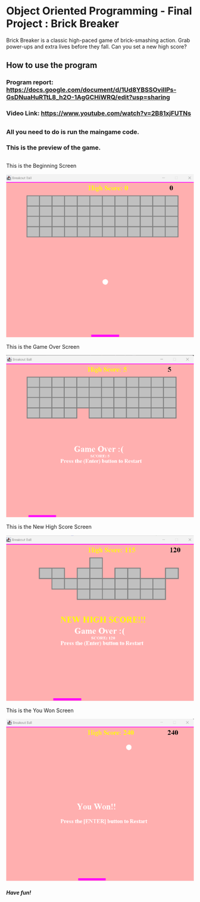 # Object Oriented Programming - Final Project : Brick Breaker 

Brick Breaker is a classic high-paced game of brick-smashing action. Grab power-ups and extra lives before they fall. Can you set a new high score?

## How to use the program

### Program report: https://docs.google.com/document/d/1Ud8YBSSOviIlPs-GsDNuaHuRTtL8_h2O-1AgGCHiWRQ/edit?usp=sharing

### Video Link: https://www.youtube.com/watch?v=2B81xjFUTNs

##

### All you need to do is run the maingame code.

### This is the preview of the game.

##

This is the Beginning Screen

![](images/img1.png)

This is the Game Over Screen

![](images/img2.png)

This is the New High Score Screen

![](images/img3.png)

This is the You Won Screen

![](images/img4.png)


##### Have fun!
